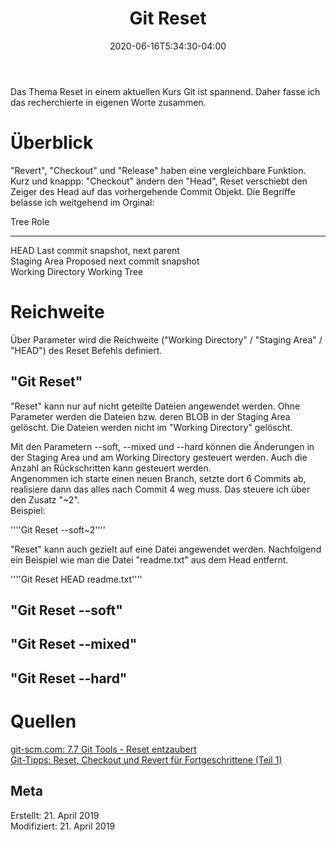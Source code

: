 ﻿---
title: "Git Reset"
date: 2020-06-16T5:34:30-04:00
categories:
  - Git
tags:
  - Software
---

Das Thema Reset in einem aktuellen Kurs Git ist spannend. Daher fasse ich das recherchierte in eigenen Worte zusammen.

# Überblick  

"Revert", "Checkout" und "Release" haben eine vergleichbare Funktion. Kurz und knappp: "Checkout" ändern den "Head", Reset verschiebt den Zeiger des Head auf das vorhergehende Commit Objekt.
Die Begriffe belasse ich weitgehend im Orginal:

Tree	                Role  
___________________________________________________________
HEAD                    Last commit snapshot, next parent  
Staging Area            Proposed next commit snapshot  
Working Directory       Working Tree 

# Reichweite  

Über Parameter wird die Reichweite ("Working Directory" / "Staging Area" / "HEAD") des Reset Befehls definiert.  

## "Git Reset"  

"Reset" kann nur auf nicht geteilte Dateien angewendet werden. 
Ohne Parameter werden die Dateien bzw. deren BLOB in der Staging Area gelöscht. Die Dateien werden nicht im "Working Directory" gelöscht.  

Mit den Parametern --soft, --mixed und --hard können die Änderungen in der Staging Area und am Working Directory gesteuert werden. Auch die Anzahl an Rückschritten kann gesteuert werden.  
Angenommen ich starte einen neuen Branch, setzte dort 6 Commits ab, realisiere dann das alles nach Commit 4 weg muss. Das steuere ich über den Zusatz "~2".  
Beispiel:  

''''Git Reset --soft~2''''  

"Reset" kann auch gezielt auf eine Datei angewendet werden. Nachfolgend ein Beispiel wie man die Datei "readme.txt" aus dem Head entfernt.  

''''Git Reset HEAD readme.txt''''  

## "Git Reset --soft"  


## "Git Reset --mixed"  


## "Git Reset --hard"  






# Quellen  

[git-scm.com: 7.7 Git Tools - Reset entzaubert](https://git-scm.com/book/de/v2/Git-Tools-Reset-entzaubert)  
[Git-Tipps: Reset, Checkout und Revert für Fortgeschrittene (Teil 1)](https://blog.seibert-media.net/blog/2015/09/04/git-tipps-reset-checkout-und-revert-fuer-fortgeschrittene-teil-1/)  

## Meta

Erstellt:		21. April 2019  
Modifiziert:	21. April 2019
